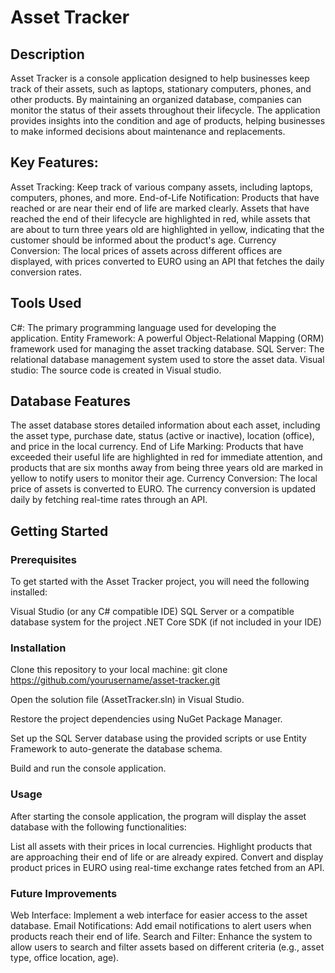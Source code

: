 # Asset Tracker
## Description
Asset Tracker is a console application designed to help businesses keep track of their assets, such as laptops, stationary computers, phones, and other products. By maintaining an organized database, companies can monitor the status of their assets throughout their lifecycle. The application provides insights into the condition and age of products, helping businesses to make informed decisions about maintenance and replacements.

## Key Features:
Asset Tracking: Keep track of various company assets, including laptops, computers, phones, and more.
End-of-Life Notification: Products that have reached or are near their end of life are marked clearly. Assets that have reached the end of their lifecycle are highlighted in red, while assets that are about to turn three years old are highlighted in yellow, indicating that the customer should be informed about the product's age.
Currency Conversion: The local prices of assets across different offices are displayed, with prices converted to EURO using an API that fetches the daily conversion rates.

## Tools Used
C#: The primary programming language used for developing the application.
Entity Framework: A powerful Object-Relational Mapping (ORM) framework used for managing the asset tracking database.
SQL Server: The relational database management system used to store the asset data.
Visual studio: The source code is created in Visual studio.

## Database Features
The asset database stores detailed information about each asset, including the asset type, purchase date, status (active or inactive), location (office), and price in the local currency.
End of Life Marking: Products that have exceeded their useful life are highlighted in red for immediate attention, and products that are six months away from being three years old are marked in yellow to notify users to monitor their age.
Currency Conversion: The local price of assets is converted to EURO. The currency conversion is updated daily by fetching real-time rates through an API.

## Getting Started
### Prerequisites
To get started with the Asset Tracker project, you will need the following installed:

Visual Studio (or any C# compatible IDE)
SQL Server or a compatible database system for the project
.NET Core SDK (if not included in your IDE)

### Installation
Clone this repository to your local machine:
  git clone https://github.com/yourusername/asset-tracker.git

Open the solution file (AssetTracker.sln) in Visual Studio.

Restore the project dependencies using NuGet Package Manager.

Set up the SQL Server database using the provided scripts or use Entity Framework to auto-generate the database schema.

Build and run the console application.

### Usage
After starting the console application, the program will display the asset database with the following functionalities:

List all assets with their prices in local currencies.
Highlight products that are approaching their end of life or are already expired.
Convert and display product prices in EURO using real-time exchange rates fetched from an API.

### Future Improvements
Web Interface: Implement a web interface for easier access to the asset database.
Email Notifications: Add email notifications to alert users when products reach their end of life.
Search and Filter: Enhance the system to allow users to search and filter assets based on different criteria (e.g., asset type, office location, age).
